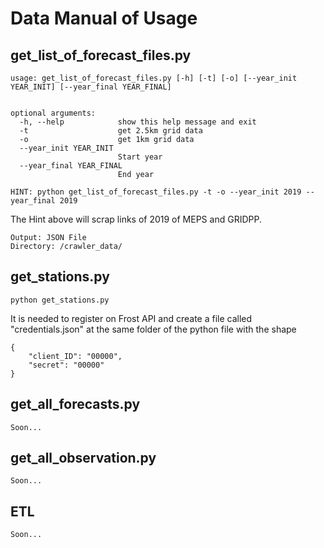 # Data Manual of Usage

## get_list_of_forecast_files.py
```
usage: get_list_of_forecast_files.py [-h] [-t] [-o] [--year_init YEAR_INIT] [--year_final YEAR_FINAL]


optional arguments:
  -h, --help            show this help message and exit
  -t                    get 2.5km grid data
  -o                    get 1km grid data
  --year_init YEAR_INIT
                        Start year
  --year_final YEAR_FINAL
                        End year
                        
HINT: python get_list_of_forecast_files.py -t -o --year_init 2019 --year_final 2019
```
The Hint above will scrap links of 2019 of MEPS and GRIDPP.
```
Output: JSON File
Directory: /crawler_data/
```

## get_stations.py
```
python get_stations.py
```
It is needed to register on Frost API and create a file called "credentials.json" at the same folder of the python 
file with the shape
```
{
    "client_ID": "00000",
    "secret": "00000"
}
```
## get_all_forecasts.py
```
Soon...
```

## get_all_observation.py
```
Soon...
```

## ETL
```
Soon...
```